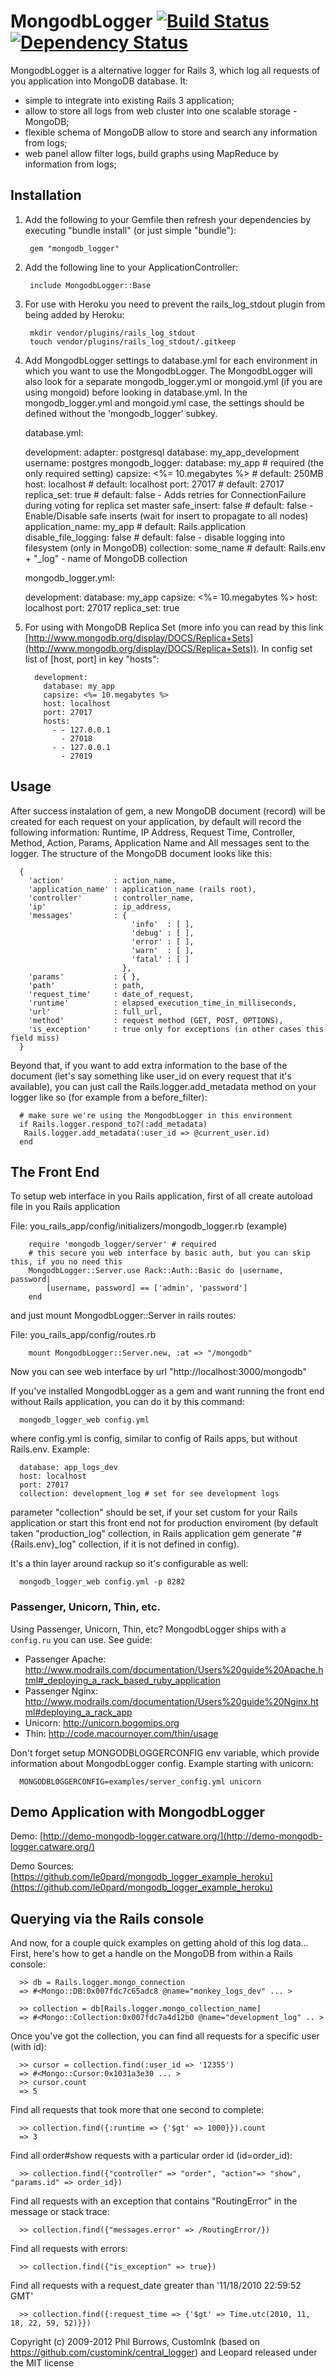 # MongodbLogger [![Build Status](https://secure.travis-ci.org/le0pard/mongodb_logger.png)](http://travis-ci.org/le0pard/mongodb_logger) [![Dependency Status](https://gemnasium.com/le0pard/mongodb_logger.png)](https://gemnasium.com/le0pard/mongodb_logger)

MongodbLogger is a alternative logger for Rails 3, which log all requests of you application into MongoDB database. 
It:

* simple to integrate into existing Rails 3 application;
* allow to store all logs from web cluster into one scalable storage - MongoDB;
* flexible schema of MongoDB allow to store and search any information from logs;
* web panel allow filter logs, build graphs using MapReduce by information from logs;

## Installation

1. Add the following to your Gemfile then refresh your dependencies by executing "bundle install" (or just simple "bundle"):

        gem "mongodb_logger"

1. Add the following line to your ApplicationController:

        include MongodbLogger::Base
        
1. For use with Heroku you need to prevent the rails\_log\_stdout plugin from being added by Heroku:

        mkdir vendor/plugins/rails_log_stdout
        touch vendor/plugins/rails_log_stdout/.gitkeep

1. Add MongodbLogger settings to database.yml for each environment in which you want to use the MongodbLogger. The MongodbLogger will also
   look for a separate mongodb\_logger.yml or mongoid.yml (if you are using mongoid) before looking in database.yml.
   In the mongodb\_logger.yml and mongoid.yml case, the settings should be defined without the 'mongodb\_logger' subkey.

   database.yml:

     development:
       adapter: postgresql
       database: my_app_development
       username: postgres
       mongodb_logger:
         database: my_app               # required (the only required setting)
         capsize: <%= 10.megabytes %>   # default: 250MB
         host: localhost                # default: localhost
         port: 27017                    # default: 27017
         replica_set: true              # default: false - Adds retries for ConnectionFailure during voting for replica set master
         safe_insert: false             # default: false - Enable/Disable safe inserts (wait for insert to propagate to all nodes)
         application_name: my_app       # default: Rails.application
         disable_file_logging: false    # default: false - disable logging into filesystem (only in MongoDB)
         collection: some_name          # default: Rails.env + "_log" - name of MongoDB collection

   mongodb\_logger.yml:

     development:
       database: my_app
       capsize: <%= 10.megabytes %>
       host: localhost
       port: 27017
       replica_set: true
       
1. For using with MongoDB Replica Set (more info you can read by this link [http://www.mongodb.org/display/DOCS/Replica+Sets](http://www.mongodb.org/display/DOCS/Replica+Sets)). In config set list of [host, port] in key "hosts":
   
         development:
           database: my_app
           capsize: <%= 10.megabytes %>
           host: localhost
           port: 27017
           hosts:
             - - 127.0.0.1
               - 27018
             - - 127.0.0.1
               - 27019    
  
  
## Usage

  After success instalation of gem, a new MongoDB document (record) will be created for each request on your application,
  by default will record the following information: Runtime, IP Address, Request Time, Controller, Method, 
  Action, Params, Application Name and All messages sent to the logger. The structure of the MongoDB document looks like this:

      {
        'action'           : action_name,
        'application_name' : application_name (rails root),
        'controller'       : controller_name,
        'ip'               : ip_address,
        'messages'         : {
                               'info'  : [ ],
                               'debug' : [ ],
                               'error' : [ ],
                               'warn'  : [ ],
                               'fatal' : [ ]
                             },
        'params'           : { },
        'path'             : path,
        'request_time'     : date_of_request,
        'runtime'          : elapsed_execution_time_in_milliseconds,
        'url'              : full_url,
        'method'           : request method (GET, POST, OPTIONS),
        'is_exception'     : true only for exceptions (in other cases this field miss)
      }

  Beyond that, if you want to add extra information to the base of the document (let's say something like user\_id on every request that it's available),
  you can just call the Rails.logger.add\_metadata method on your logger like so (for example from a before\_filter):

      # make sure we're using the MongodbLogger in this environment
      if Rails.logger.respond_to?(:add_metadata)
       Rails.logger.add_metadata(:user_id => @current_user.id)
      end


## The Front End
  To setup web interface in you Rails application, first of all create autoload file in you Rails application 
   
   File: you\_rails\_app/config/initializers/mongodb\_logger.rb (example)
        
        require 'mongodb_logger/server' # required
        # this secure you web interface by basic auth, but you can skip this, if you no need this
        MongodbLogger::Server.use Rack::Auth::Basic do |username, password|
            [username, password] == ['admin', 'password']
        end
   
   and just mount MongodbLogger::Server in rails routes:
    
   File: you\_rails\_app/config/routes.rb
        
        mount MongodbLogger::Server.new, :at => "/mongodb"
        
  Now you can see web interface by url "http://localhost:3000/mongodb"
  
  If you've installed MongodbLogger as a gem and want running the front end without Rails application, you can do it by this command:
  
      mongodb_logger_web config.yml
      
  where config.yml is config, similar to config of Rails apps, but without Rails.env. Example:
      
      database: app_logs_dev
      host: localhost
      port: 27017
      collection: development_log # set for see development logs
      
  parameter "collection" should be set, if your set custom for your Rails application or start this front end not for production
  enviroment (by default taken "production\_log" collection, in Rails application gem generate "#{Rails.env}\_log" collection, 
  if it is not defined in config).
  
  It's a thin layer around rackup so it's configurable as well:
  
      mongodb_logger_web config.yml -p 8282
      
###  Passenger, Unicorn, Thin, etc.

  Using Passenger, Unicorn, Thin, etc? MongodbLogger ships with a `config.ru` you can use. See  guide:

  * Passenger Apache: <http://www.modrails.com/documentation/Users%20guide%20Apache.html#_deploying_a_rack_based_ruby_application>
  * Passenger Nginx: <http://www.modrails.com/documentation/Users%20guide%20Nginx.html#deploying_a_rack_app>
  * Unicorn: <http://unicorn.bogomips.org>
  * Thin: <http://code.macournoyer.com/thin/usage>
  
  Don't forget setup MONGODBLOGGERCONFIG env variable, which provide information about MongodbLogger config. Example starting with unicorn:
  
      MONGODBLOGGERCONFIG=examples/server_config.yml unicorn

##  Demo Application with MongodbLogger
  
  Demo: [http://demo-mongodb-logger.catware.org/](http://demo-mongodb-logger.catware.org/)
  
  Demo Sources: [https://github.com/le0pard/mongodb_logger_example_heroku](https://github.com/le0pard/mongodb_logger_example_heroku)
  

## Querying via the Rails console

  And now, for a couple quick examples on getting ahold of this log data...
  First, here's how to get a handle on the MongoDB from within a Rails console:

      >> db = Rails.logger.mongo_connection
      => #<Mongo::DB:0x007fdc7c65adc8 @name="monkey_logs_dev" ... >

      >> collection = db[Rails.logger.mongo_collection_name]
      => #<Mongo::Collection:0x007fdc7a4d12b0 @name="development_log" .. >

  Once you've got the collection, you can find all requests for a specific user (with id):

      >> cursor = collection.find(:user_id => '12355')
      => #<Mongo::Cursor:0x1031a3e30 ... >
      >> cursor.count
      => 5

  Find all requests that took more that one second to complete:

      >> collection.find({:runtime => {'$gt' => 1000}}).count
      => 3

  Find all order#show requests with a particular order id (id=order\_id):

      >> collection.find({"controller" => "order", "action"=> "show", "params.id" => order_id})

  Find all requests with an exception that contains "RoutingError" in the message or stack trace:

      >> collection.find({"messages.error" => /RoutingError/})
      
  Find all requests with errors:

      >> collection.find({"is_exception" => true})

  Find all requests with a request\_date greater than '11/18/2010 22:59:52 GMT'

      >> collection.find({:request_time => {'$gt' => Time.utc(2010, 11, 18, 22, 59, 52)}})

      
      
Copyright (c) 2009-2012 Phil Burrows, CustomInk (based on https://github.com/customink/central_logger) and Leopard released under the MIT license

